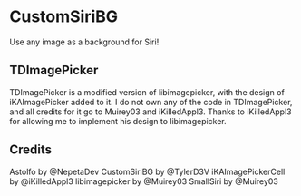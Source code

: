 # CustomSiriBG

Use any image as a background for Siri!

## TDImagePicker

TDImagePicker is a modified version of libimagepicker, with the design of iKAImagePicker added to it.
I do not own any of the code in TDImagePicker, and all credits for it go to Muirey03 and iKilledAppl3.
Thanks to iKilledAppl3 for allowing me to implement his design to libimagepicker.

## Credits

Astolfo by @NepetaDev
CustomSiriBG by @TylerD3V
iKAImagePickerCell by @iKilledAppl3
libimagepicker by @Muirey03
SmallSiri by @Muirey03
